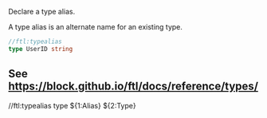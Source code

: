 Declare a type alias.

A type alias is an alternate name for an existing type.

```go
//ftl:typealias
type UserID string
```

See https://block.github.io/ftl/docs/reference/types/
---

//ftl:typealias
type ${1:Alias} ${2:Type}

